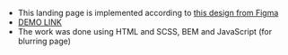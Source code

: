  - This landing page is implemented according to [this design from Figma](https://www.figma.com/file/cRBCqE06cDrY3s4jX7h3iY/%D0%9D%D0%90%D0%9C%D0%A3-(Edit)?node-id=0%3A1)
 - [DEMO LINK](https://paulvoron.github.io/museum-landing/)
 - The work was done using HTML and SCSS, BEM and JavaScript (for blurring page)
